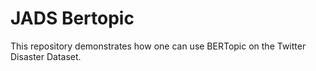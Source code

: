 # JADS Bertopic

This repository demonstrates how one can use BERTopic on the Twitter Disaster Dataset.
